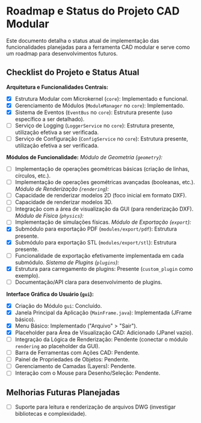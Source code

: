# Roadmap e Status do Projeto CAD Modular

Este documento detalha o status atual de implementação das funcionalidades planejadas para a ferramenta CAD modular e serve como um roadmap para desenvolvimentos futuros.

## Checklist do Projeto e Status Atual

**Arquitetura e Funcionalidades Centrais:**
- [X] Estrutura Modular com Microkernel (`core`): Implementado e funcional.
- [X] Gerenciamento de Módulos (`ModuleManager` no `core`): Implementado.
- [X] Sistema de Eventos (`EventBus` no `core`): Estrutura presente (uso específico a ser detalhado).
- [ ] Serviço de Logging (`LoggerService` no `core`): Estrutura presente, utilização efetiva a ser verificada.
- [ ] Serviço de Configuração (`ConfigService` no `core`): Estrutura presente, utilização efetiva a ser verificada.

**Módulos de Funcionalidade:**
*Módulo de Geometria (`geometry`):*
- [ ] Implementação de operações geométricas básicas (criação de linhas, círculos, etc.).
- [ ] Implementação de operações geométricas avançadas (booleanas, etc.).
*Módulo de Renderização (`rendering`):*
- [ ] Capacidade de renderizar modelos 2D (foco inicial em formato DXF).
- [ ] Capacidade de renderizar modelos 3D.
- [ ] Integração com a área de visualização da GUI (para renderização DXF).
*Módulo de Física (`physics`):*
- [ ] Implementação de simulações físicas.
*Módulo de Exportação (`export`):*
- [X] Submódulo para exportação PDF (`modules/export/pdf`): Estrutura presente.
- [X] Submódulo para exportação STL (`modules/export/stl`): Estrutura presente.
- [ ] Funcionalidade de exportação efetivamente implementada em cada submódulo.
*Sistema de Plugins (`plugins`):*
- [X] Estrutura para carregamento de plugins: Presente (`custom_plugin` como exemplo).
- [ ] Documentação/API clara para desenvolvimento de plugins.

**Interface Gráfica do Usuário (`gui`):**
- [X] Criação do Módulo `gui`: Concluído.
- [X] Janela Principal da Aplicação (`MainFrame.java`): Implementada (JFrame básico).
- [X] Menu Básico: Implementado ("Arquivo" > "Sair").
- [X] Placeholder para Área de Visualização CAD: Adicionado (JPanel vazio).
- [ ] Integração da Lógica de Renderização: Pendente (conectar o módulo `rendering` ao placeholder da GUI).
- [ ] Barra de Ferramentas com Ações CAD: Pendente.
- [ ] Painel de Propriedades de Objetos: Pendente.
- [ ] Gerenciamento de Camadas (Layers): Pendente.
- [ ] Interação com o Mouse para Desenho/Seleção: Pendente.

## Melhorias Futuras Planejadas
- [ ] Suporte para leitura e renderização de arquivos DWG (investigar bibliotecas e complexidade).
